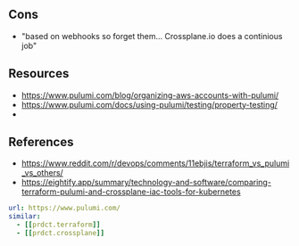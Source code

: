 
## Cons

- "based on webhooks so forget them... Crossplane.io does a continious job"

## Resources

- https://www.pulumi.com/blog/organizing-aws-accounts-with-pulumi/
- https://www.pulumi.com/docs/using-pulumi/testing/property-testing/
- 

## References

- https://www.reddit.com/r/devops/comments/11ebjis/terraform_vs_pulumi_vs_others/
- https://eightify.app/summary/technology-and-software/comparing-terraform-pulumi-and-crossplane-iac-tools-for-kubernetes

```yaml
url: https://www.pulumi.com/
similar:
  - [[prdct.terraform]]
  - [[prdct.crossplane]]
```
